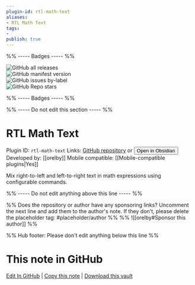 ```yaml
---
plugin-id: rtl-math-text
aliases:
- RTL Math Text
tags: 
- 
publish: true
---
```


%% ----- Badges ----- %%

![GitHub all releases](https://img.shields.io/github/downloads/orelby/obsidian-rtl-math-text-plugin/total?color=573E7A&logo=github&style=for-the-badge)   
![GitHub manifest version](https://img.shields.io/github/manifest-json/v/orelby/obsidian-rtl-math-text-plugin?color=573E7A&logo=github&style=for-the-badge)   
![GitHub issues by-label](https://img.shields.io/github/issues/orelby/obsidian-rtl-math-text-plugin/help%20wanted?color=573E7A&logo=github&style=for-the-badge)   
![GitHub Repo stars](https://img.shields.io/github/stars/orelby/obsidian-rtl-math-text-plugin?color=573E7A&logo=github&style=for-the-badge)

%% ----- Badges ----- %%

%% ----- Do not edit this section ----- %%

# RTL Math Text

Plugin ID: `rtl-math-text`
Links: [GitHub repository](https://github.com/orelby/obsidian-rtl-math-text-plugin) or [<button id=HH>Open in Obsidian</button>](obsidian://show-plugin?id=rtl-math-text)
Developed by: [[orelby]]
Mobile compatible: [[Mobile-compatible plugins|Yes]]

Mix right-to-left and left-to-right text in math expressions using configurable commands.

%% ----- Do not edit anything above this line ----- %% 

%% Does the repository or author have any sponsoring links? Uncomment the next line and add them to the author's note. If they don't, please delete the placeholder tag: #placeholder/author %%
%% ![[orelby#Sponsor this author]] %%

%% Hub footer: Please don't edit anything below this line %%

# This note in GitHub

<span class="git-footer">[Edit In GitHub](https://github.dev/obsidian-community/obsidian-hub/blob/main/02%20-%20Community%20Expansions/02.05%20All%20Community%20Expansions/Plugins/rtl-math-text.md "git-hub-edit-note") | [Copy this note](https://raw.githubusercontent.com/obsidian-community/obsidian-hub/main/02%20-%20Community%20Expansions/02.05%20All%20Community%20Expansions/Plugins/rtl-math-text.md "git-hub-copy-note") | [Download this vault](https://github.com/obsidian-community/obsidian-hub/archive/refs/heads/main.zip "git-hub-download-vault") </span>
